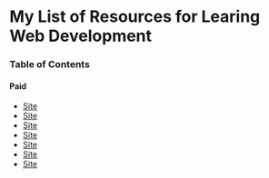 <h1>My List of Resources for Learing Web Development</h1>
<h3>Table of Contents</h3>
<h4>Paid</h4>
<ul>
<li><a href="#">Site</a></li>
<li><a href="#">Site</a></li>
<li><a href="#">Site</a></li>
<li><a href="#">Site</a></li>
<li><a href="#">Site</a></li>
<li><a href="#">Site</a></li>
<li><a href="#">Site</a></li>
</ul>
